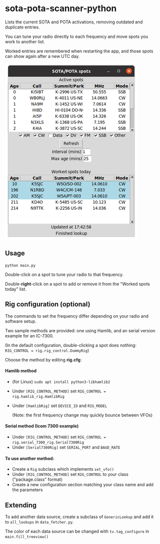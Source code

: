 # sota-pota-scanner-python

Lists the current SOTA and POTA activations, removing outdated and duplicate entries.

You can tune your radio directly to each frequency and move spots you work to another list.

Worked entries are remembered when restarting the app, and those spots can show again after a new UTC day.

![screenshot](./docs/screenshot.png)

## Usage
`python main.py`

Double-click on a spot to tune your radio to that frequency.

Double-**right**-click on a spot to add or remove it from the "Worked spots today" list.


## Rig configuration (optional)

The commands to set the frequency differ depending on your radio and software setup.

Two sample methods are provided: one using Hamlib, and an serial version example for an IC-7300.

(In the default configuration, double-clicking a spot does nothing: `RIG_CONTROL = rig.rig_control.DummyRig`)

Choose the method by editing **rig.cfg**:

#### Hamlib method
- (for Linux) `sudo apt install python3-libhamlib2`
- Under `[RIG_CONTROL_METHOD]` set `RIG_CONTROL = rig.hamlib_rig.HamlibRig`
- Under `[HamlibRig]` set `DEVICE_ID` and `RIG_MODEL`

  (Note: the first frequency change may quickly bounce between VFOs)

#### Serial method (Icom 7300 example)
- Under `[RIG_CONTROL_METHOD]` set `RIG_CONTROL = rig.serial_7300_rig.Serial7300Rig`
- Under `[Serial7300Rig]` set `SERIAL_PORT` and `BAUD_RATE`

#### To use another method:
- Create a `Rig` subclass which implements `set_vfo()`
- Under `[RIG_CONTROL_METHOD]` set `RIG_CONTROL` to your class ("package.class" format)
- Create a new configuration section matching your class name and add the parameters

## Extending

To add another data source, create a subclass of `GenericLookup` and add it to `all_lookups` in `data_fetcher.py`.

The color of each data source can be changed with `tv.tag_configure` in `main.fill_treeview()`
